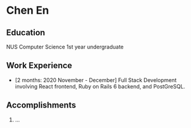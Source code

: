 # Chen En

## Education

NUS Computer Science 1st year undergraduate

## Work Experience

* [2 months: 2020 November - December] Full Stack Development involving React frontend, Ruby on Rails 6 backend, and PostGreSQL.

## Accomplishments

1. ...
